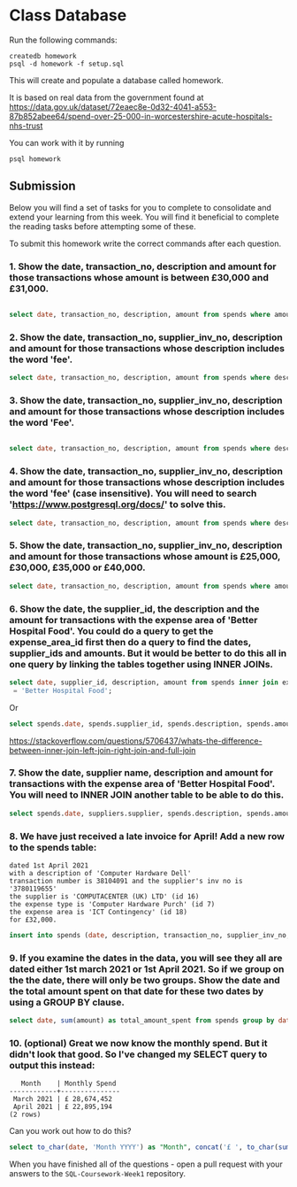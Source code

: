 # Class Database

Run the following commands:

```
createdb homework
psql -d homework -f setup.sql
```

This will create and populate a database called homework.

It is based on real data from the government found at
https://data.gov.uk/dataset/72eaec8e-0d32-4041-a553-87b852abee64/spend-over-25-000-in-worcestershire-acute-hospitals-nhs-trust

You can work with it by running

```
psql homework
```

## Submission

Below you will find a set of tasks for you to complete to consolidate and extend your learning from this week. You will find it beneficial to complete the reading tasks before attempting some of these.

To submit this homework write the correct commands after each question.

### 1. Show the date, transaction_no, description and amount for those transactions whose amount is between £30,000 and £31,000.

```sql

select date, transaction_no, description, amount from spends where amount between 30000 and 31000;

```

### 2. Show the date, transaction_no, supplier_inv_no, description and amount for those transactions whose description includes the word 'fee'.

```sql
select date, transaction_no, description, amount from spends where desciption like '%fee%';

```

### 3. Show the date, transaction_no, supplier_inv_no, description and amount for those transactions whose description includes the word 'Fee'.

```sql

select date, transaction_no, description, amount from spends where description like '%Fee%';
```

### 4. Show the date, transaction_no, supplier_inv_no, description and amount for those transactions whose description includes the word 'fee' (case insensitive). You will need to search 'https://www.postgresql.org/docs/' to solve this.

```sql
select date, transaction_no, description, amount from spends where description ilike '%Fee%';

```

### 5. Show the date, transaction_no, supplier_inv_no, description and amount for those transactions whose amount is £25,000, £30,000, £35,000 or £40,000.

```sql
select date, transaction_no, description, amount from spends where amount in (25000, 30000, 35000, 40000);

```

### 6. Show the date, the supplier_id, the description and the amount for transactions with the expense area of 'Better Hospital Food'. You could do a query to get the expense_area_id first then do a query to find the dates, supplier_ids and amounts. But it would be better to do this all in one query by linking the tables together using INNER JOINs.

```sql
select date, supplier_id, description, amount from spends inner join expense_areas on spends.expense_area_id = expense_areas.id where expense_area
 = 'Better Hospital Food';
```

Or

```sql
select spends.date, spends.supplier_id, spends.description, spends.amount from spends inner join expense_areas on spends.expense_area_id = expense_areas.id where expense_area = 'Better Hospital Food';

```

https://stackoverflow.com/questions/5706437/whats-the-difference-between-inner-join-left-join-right-join-and-full-join

### 7. Show the date, supplier name, description and amount for transactions with the expense area of 'Better Hospital Food'. You will need to INNER JOIN another table to be able to do this.

```sql
select spends.date, suppliers.supplier, spends.description, spends.amount from spends inner join suppliers on spends.supplier_id = suppliers.id inner join expense_areas on spends.expense_area_id = expense_areas.id where expense_area = 'Better Hospital Food';
```

### 8. We have just received a late invoice for April! Add a new row to the spends table:

    dated 1st April 2021
    with a description of 'Computer Hardware Dell'
    transaction number is 38104091 and the supplier's inv no is '3780119655'
    the supplier is 'COMPUTACENTER (UK) LTD' (id 16)
    the expense type is 'Computer Hardware Purch' (id 7)
    the expense area is 'ICT Contingency' (id 18)
    for £32,000.

```sql
insert into spends (date, description, transaction_no, supplier_inv_no, supplier_id, expense_type_id, expense_area_id, amount) values ('2021-04-01', 'Computer Hardware Dell', 38104091, '3780119655', 16, 7, 18, 32000);
```

### 9. If you examine the dates in the data, you will see they all are dated either 1st march 2021 or 1st April 2021. So if we group on the the date, there will only be two groups. Show the date and the total amount spent on that date for these two dates by using a GROUP BY clause.

```sql
select date, sum(amount) as total_amount_spent from spends group by date;
```

### 10. (optional) Great we now know the monthly spend. But it didn't look that good. So I've changed my SELECT query to output this instead:

```
   Month    | Monthly Spend
------------+---------------
 March 2021 | £ 28,674,452
 April 2021 | £ 22,895,194
(2 rows)
```

Can you work out how to do this?

```sql
select to_char(date, 'Month YYYY') as "Month", concat('£ ', to_char(sum(amount), '999,999,999')) as "Monthly Spend" from spends group by date;
```

When you have finished all of the questions - open a pull request with your answers to the `SQL-Coursework-Week1` repository.
